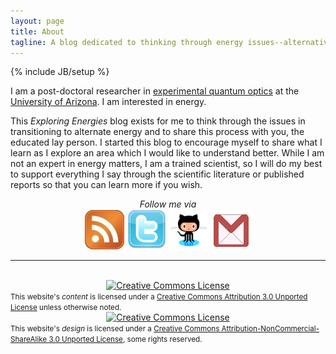 ```yaml
---
layout: page
title: About
tagline: A blog dedicated to thinking through energy issues--alternative and traditional.
---
```

{% include JB/setup %}

I am a post-doctoral researcher in [experimental quantum optics][quantumoptics] at the [University of Arizona][uofa]. 
I am interested in energy.
   
This <em>Exploring Energies</em> blog exists for me to think through the issues in transitioning to alternate energy and to share this process with
you, the educated lay person. I started this blog to encourage myself to share what I learn as I explore an area which I would like to understand better.
While I am not an expert in energy matters, I am a trained scientist, so I will do my best to support everything I say through the scientific literature or 
published reports so that you can learn more if you wish.

[quantumoptics]: http://en.wikipedia.org/wiki/Quantum_optics
[uofa]: http://www.arizona.edu

<div align="center">
<em>Follow me via</em><br> <a href="/atom.xml"><img src="/images/rss.jpg"></a> <a href="https://twitter.com/#!/mickelsp"><img src="images/twitter.png"></a>
<a href="http://github.com/mickelsp"><img src="/images/github.png"></a> <a href="mailto:mickelsp@gmail.com"><img src="images/gmail.png"></a>
</div>

<hr>

<div align="center"><br><a rel="license" href="http://creativecommons.org/licenses/by/3.0/"><img alt="Creative Commons License"
style="border-width:0" src="http://i.creativecommons.org/l/by/3.0/88x31.png" /></a><br /></div>
<div>
<small>This website's <em>content</em> is licensed under a <a rel="license" href="http://creativecommons.org/licenses/by/3.0/">Creative Commons Attribution 3.0 Unported License</a> unless otherwise noted.</small>
</div>
<div align="center"><a rel="license" href="http://creativecommons.org/licenses/by-nc-sa/3.0/"><img alt="Creative Commons License" style="border-width:0" src="http://i.creativecommons.org/l/by-nc-sa/3.0/88x31.png" /></a><br /></div>
<div><small>This website's <em>design</em> is licensed under a <a rel="licence" href="http://creativecommons.org/licenses/by-nc-sa/3.0/">Creative Commons Attribution-NonCommercial-ShareAlike 3.0 Unported License</a>, some rights reserved.</small>
</div>
